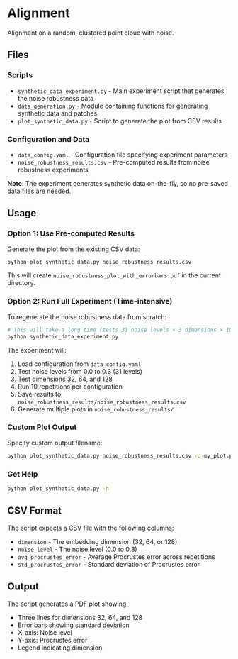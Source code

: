 # Alignment

Alignment on a random, clustered point cloud with noise.

## Files

### Scripts
- `synthetic_data_experiment.py` - Main experiment script that generates the noise robustness data
- `data_generation.py` - Module containing functions for generating synthetic data and patches
- `plot_synthetic_data.py` - Script to generate the plot from CSV results

### Configuration and Data
- `data_config.yaml` - Configuration file specifying experiment parameters
- `noise_robustness_results.csv` - Pre-computed results from noise robustness experiments

**Note**: The experiment generates synthetic data on-the-fly, so no pre-saved data files are needed.

## Usage

### Option 1: Use Pre-computed Results

Generate the plot from the existing CSV data:
```bash
python plot_synthetic_data.py noise_robustness_results.csv
```

This will create `noise_robustness_plot_with_errorbars.pdf` in the current directory.

### Option 2: Run Full Experiment (Time-intensive)

To regenerate the noise robustness data from scratch:

```bash
# This will take a long time (tests 31 noise levels × 3 dimensions × 10 repetitions)
python synthetic_data_experiment.py
```

The experiment will:
1. Load configuration from `data_config.yaml`
2. Test noise levels from 0.0 to 0.3 (31 levels)
3. Test dimensions 32, 64, and 128
4. Run 10 repetitions per configuration
5. Save results to `noise_robustness_results/noise_robustness_results.csv`
6. Generate multiple plots in `noise_robustness_results/`


### Custom Plot Output

Specify custom output filename:
```bash
python plot_synthetic_data.py noise_robustness_results.csv -o my_plot.pdf
```

### Get Help
```bash
python plot_synthetic_data.py -h
```

## CSV Format

The script expects a CSV file with the following columns:
- `dimension` - The embedding dimension (32, 64, or 128)
- `noise_level` - The noise level (0.0 to 0.3)
- `avg_procrustes_error` - Average Procrustes error across repetitions
- `std_procrustes_error` - Standard deviation of Procrustes error

## Output

The script generates a PDF plot showing:
- Three lines for dimensions 32, 64, and 128
- Error bars showing standard deviation
- X-axis: Noise level
- Y-axis: Procrustes error
- Legend indicating dimension